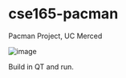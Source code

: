 # cse165-pacman
Pacman Project, UC Merced

![image](https://user-images.githubusercontent.com/47727297/117612299-cc9be680-b119-11eb-9b6e-12768a3c63db.png)

Build in QT and run.
